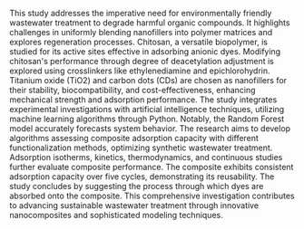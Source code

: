 This study addresses the imperative need for environmentally friendly wastewater treatment to degrade harmful organic compounds. It highlights challenges in uniformly blending nanofillers into polymer matrices and explores regeneration processes. Chitosan, a versatile biopolymer, is studied for its active sites effective in adsorbing anionic dyes. Modifying chitosan's performance through degree of deacetylation adjustment is explored using crosslinkers like ethylenediamine and epichlorohydrin. Titanium oxide (TiO2) and carbon dots (CDs) are chosen as nanofillers for their stability, biocompatibility, and cost-effectiveness, enhancing mechanical strength and adsorption performance. The study integrates experimental investigations with artificial intelligence techniques, utilizing machine learning algorithms through Python. Notably, the Random Forest model accurately forecasts system behavior. The research aims to develop algorithms assessing composite adsorption capacity with different functionalization methods, optimizing synthetic wastewater treatment. Adsorption isotherms, kinetics, thermodynamics, and continuous studies further evaluate composite performance. The composite exhibits consistent adsorption capacity over five cycles, demonstrating its reusability. The study concludes by suggesting the process through which dyes are absorbed onto the composite. This comprehensive investigation contributes to advancing sustainable wastewater treatment through innovative nanocomposites and sophisticated modeling techniques.
<br>


